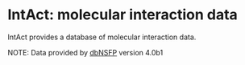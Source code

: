 # IntAct: molecular interaction data
IntAct provides a database of molecular interaction data.

NOTE: Data provided by [dbNSFP](https://sites.google.com/site/jpopgen/dbNSFP) version 4.0b1